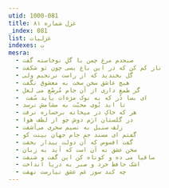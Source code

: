 ```yaml
---
utid: 1000-081
title: غزل شماره ۸۱
_index: 081
list: غزلیات
indexes: ت
mesra:
  - صبحدم مرغ چمن با گلِ نوخاسته گفت
  - ناز کم کن که در این باغ بسی چون تو شکفت
  - گل بخندید که از راست نرنجیم ولی
  - هیچ عاشق سخن سخت به معشوق نگفت
  - گر طمع داری از آن جام مُرصّع می لعل
  - ‌ ای بسا دُر که به نوک مژه‌ات باید سُفت
  - تا ابد بُوی محبّت به مشامش نرسد
  - هر که خاکِ در میخانه برخساره نرفت
  - در گلستان ارَم دوش چو از لطف هوا
  - زلف سنبل به نسیم سحری می‌آشفت
  - گفتم ای مسند جم جام جهان بینت کو
  - گفت افسوس که آن دولت بیدار بخفت
  - سخن عشق نه آن است که آید به زبان
  - ساقیا می ده و کوتاه کن این گفت و شنفت
  - اشک حافظ خرد و صبر به دریا انداخت
  - چه کند سوز غم عشق نیارست نهفت
---
```

